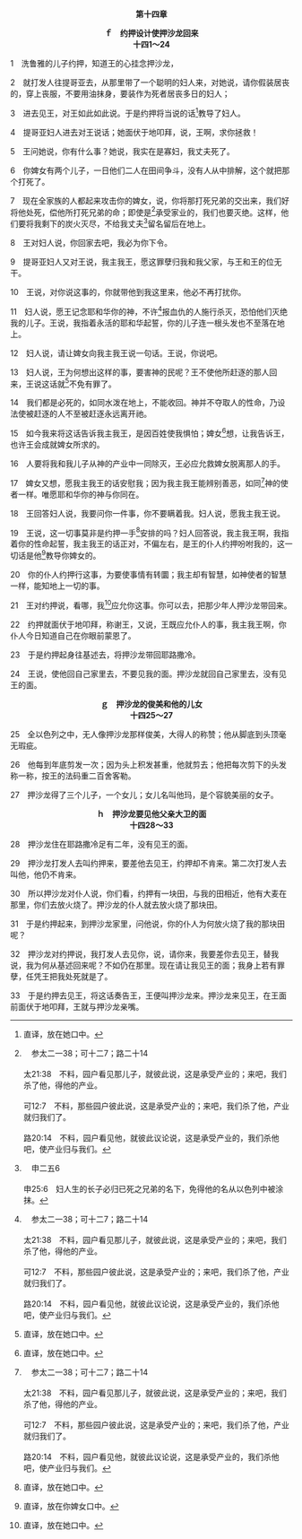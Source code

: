 <p style="text-align:center;font-weight:bold;">第十四章</p>

<p style="text-align:center;font-weight:bold;">ｆ　约押设计使押沙龙回来<br>十四1～24</p>

1　洗鲁雅的儿子约押，知道王的心挂念押沙龙，

2　就打发人往提哥亚去，从那里带了一个聪明的妇人来，对她说，请你假装居丧的，穿上丧服，不要用油抹身，要装作为死者居丧多日的妇人；

3　进去见王，对王如此如此说。于是约押将当说的话[^1]教导了妇人。

[^1]:直译，放在她口中。

4　提哥亚妇人进去对王说话；她面伏于地叩拜，说，王啊，求你拯救！

5　王问她说，你有什么事？她说，我实在是寡妇，我丈夫死了。

6　你婢女有两个儿子，一日他们二人在田间争斗，没有人从中排解，这个就把那个打死了。

7　现在全家族的人都起来攻击你的婢女，说，你将那打死兄弟的交出来，我们好将他处死，偿他所打死兄弟的命；即使是[^a]承受家业的，我们也要灭绝。这样，他们要将我剩下的炭火灭尽，不给我丈夫[^b]留名留后在地上。

[^a]:　参太二一38；可十二7；路二十14<br><br>太21:38　不料，园户看见那儿子，就彼此说，这是承受产业的；来吧，我们杀了他，得他的产业。<br><br>可12:7　不料，那些园户彼此说，这是承受产业的；来吧，我们杀了他，产业就归我们了。<br><br>路20:14　不料，园户看见他，就彼此议论说，这是承受产业的，我们杀他吧，使产业归与我们。

[^b]:　申二五6<br><br>申25:6　妇人生的长子必归已死之兄弟的名下，免得他的名从以色列中被涂抹。

8　王对妇人说，你回家去吧，我必为你下令。

9　提哥亚妇人又对王说，我主我王，愿这罪孽归我和我父家，与王和王的位无干。

10　王说，对你说这事的，你就带他到我这里来，他必不再打扰你。

11　妇人说，愿王记念耶和华你的神，不许[^a]报血仇的人施行杀灭，恐怕他们灭绝我的儿子。王说，我指着永活的耶和华起誓，你的儿子连一根头发也不至落在地上。

[^a]:　民三五19；21；申十九12<br><br>民35:19　报血仇的，要亲自杀那故意杀人的，一遇见就可以杀他。<br><br>民35:21　或是因仇恨用手打人，以致打死，那打人的必要被处死。他是故意杀人的；报血仇的一遇见，就可以杀他。<br><br>申19:12　他本城的长老就要打发人去，从那里带出他来，交在报血仇的手中，将他治死。

12　妇人说，请让婢女向我主我王说一句话。王说，你说吧。

13　妇人说，王为何想出这样的事，要害神的民呢？王不使他所赶逐的那人回来，王说这话就[^1]不免有罪了。

[^1]:直译，像是个有罪的人了。

14　我们都是必死的，如同水泼在地上，不能收回。神并不夺取人的性命，乃设法使被赶逐的人不至被赶逐永远离开祂。

15　如今我来将这话告诉我主我王，是因百姓使我惧怕；婢女[^1]想，让我告诉王，也许王会成就婢女所求的。

[^1]:直译，说。17节者同。

16　人要将我和我儿子从神的产业中一同除灭，王必应允救婢女脱离那人的手。

17　婢女又想，愿我主我王的话安慰我；因为我主我王能辨别善恶，如同[^a]神的使者一样。唯愿耶和华你的神与你同在。

[^a]:　撒上二九9；撒下十九27；亚十二8；加四14<br><br>撒上29:9　亚吉回答大卫说，我知道你在我眼前是好人，如同神的使者一般；只是非利士人的首领说，这人不可同我们上阵。<br><br>撒下19:27　又在我主我王面前谗毁我。然而我主我王如同神的使者一般；你看怎样好，就怎样行吧。<br><br>亚12:8　那日，耶和华必保护耶路撒冷的居民；他们中间软弱的，在那日必如大卫；大卫的家必如神，如行在他们前面之耶和华的使者。<br><br>加4:14　那在我肉身上成为你们试炼的，你们并没有轻看，也没有厌弃；反倒接待我，如同神的使者，如同基督耶稣。

18　王回答妇人说，我要问你一件事，你不要瞒着我。妇人说，愿我主我王说。

19　王说，这一切事莫非是约押一手[^1]安排的吗？妇人回答说，我主我王啊，我指着你的性命起誓，我主我王的话正对，不偏左右，是王的仆人约押吩咐我的，这一切话是他[^2]教导你婢女的。

[^1]:直译，与你同在。

[^2]:直译，放在你婢女口中。

20　你的仆人约押行这事，为要使事情有转圜；我主却有智慧，如神使者的智慧一样，能知地上一切的事。

21　王对约押说，看哪，我[^1]应允你这事。你可以去，把那少年人押沙龙带回来。

[^1]:直译，成就。下节者同。

22　约押就面伏于地叩拜，称谢王，又说，王既应允仆人的事，我主我王啊，你仆人今日知道自己在你眼前蒙恩了。

23　于是约押起身往基述去，将押沙龙带回耶路撒冷。

24　王说，使他回自己家里去，不要见我的面。押沙龙就回自己家里去，没有见王的面。
<p style="text-align:center;font-weight:bold;">ｇ　押沙龙的俊美和他的儿女<br>十四25～27</p>

25　全以色列之中，无人像押沙龙那样俊美，大得人的称赞；他从脚底到头顶毫无瑕疵。

26　他每到年底剪发一次；因为头上积发甚重，他就剪去；他把每次剪下的头发称一称，按王的法码重二百舍客勒。

27　押沙龙得了三个儿子，一个女儿；女儿名叫他玛，是个容貌美丽的女子。
<p style="text-align:center;font-weight:bold;">ｈ　押沙龙要见他父亲大卫的面<br>十四28～33</p>

28　押沙龙住在耶路撒冷足有二年，没有见王的面。

29　押沙龙打发人去叫约押来，要差他去见王，约押却不肯来。第二次打发人去叫他，他仍不肯来。

30　所以押沙龙对仆人说，你们看，约押有一块田，与我的田相近，他有大麦在那里，你们去放火烧了。押沙龙的仆人就去放火烧了那块田。

31　于是约押起来，到押沙龙家里，问他说，你的仆人为何放火烧了我的那块田呢？

32　押沙龙对约押说，我打发人去见你，说，请你来，我要差你去见王，替我说，我为何从基述回来呢？不如仍在那里。现在请让我见王的面；我身上若有罪孽，任凭王把我处死就是了。

33　于是约押去见王，将这话奏告王，王便叫押沙龙来。押沙龙来见王，在王面前面伏于地叩拜，王就与押沙龙亲嘴。
